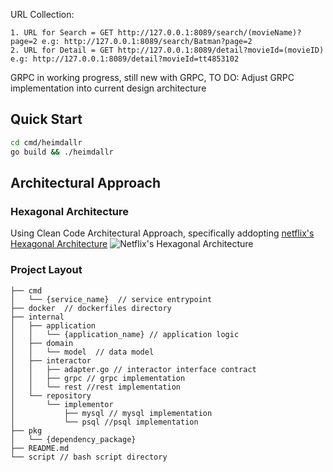 URL Collection: 
```
1. URL for Search = GET http://127.0.0.1:8089/search/(movieName)?page=2 e.g: http://127.0.0.1:8089/search/Batman?page=2
2. URL for Detail = GET http://127.0.0.1:8089/detail?movieId=(movieID) e.g: http://127.0.0.1:8089/detail?movieId=tt4853102 
```

GRPC in working progress, still new with GRPC, TO DO: Adjust GRPC implementation into current design architecture

## Quick Start

```bash
cd cmd/heimdallr
go build && ./heimdallr
```

## Architectural Approach
### Hexagonal Architecture
Using Clean Code Architectural Approach, specifically addopting [netflix's Hexagonal Architecture](https://netflixtechblog.com/ready-for-changes-with-hexagonal-architecture-b315ec967749) 
![Netflix's Hexagonal Architecture](https://miro.medium.com/max/700/1*NfFzI7Z-E3ypn8ahESbDzw.png)

### Project Layout
```
├── cmd
│   └── {service_name}  // service entrypoint
├── docker  // dockerfiles directory
├── internal
│   ├── application
│   │   └── {application_name} // application logic
│   ├── domain
│   │   └── model  // data model
│   ├── interactor
│   │   ├── adapter.go // interactor interface contract
│   │   ├── grpc // grpc implementation
│   │   └── rest //rest implementation
│   └── repository
│       └── implementor
│           ├── mysql // mysql implementation
│           └── psql //psql implementation
├── pkg
│   └── {dependency_package}
├── README.md
└── script // bash script directory
```
